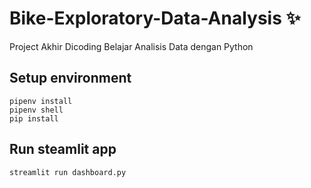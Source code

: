 # Bike-Exploratory-Data-Analysis ✨

Project Akhir Dicoding Belajar Analisis Data dengan Python

## Setup environment

```
pipenv install
pipenv shell
pip install
```

## Run steamlit app

```
streamlit run dashboard.py
```
